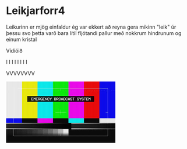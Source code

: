 # Leikjarforr4
Leikurinn er mjög einfaldur ég var ekkert að reyna gera mikinn "leik" úr þessu svo þetta varð bara lítil fljótandi pallur með nokkrum hindrunum og einum kristal 

Vídíóið

 I I I I I I I I

VVVVVVVV

[![Watch the video](emergency_broadcast_system.jpg)](https://www.youtube.com/watch?v=MntindLNTao)
